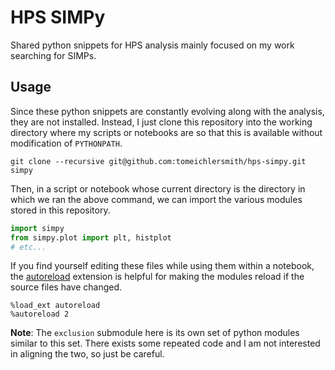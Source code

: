# HPS SIMPy
Shared python snippets for HPS analysis
mainly focused on my work searching for SIMPs.

## Usage
Since these python snippets are constantly evolving along
with the analysis, they are not installed. Instead, I just
clone this repository into the working directory where my
scripts or notebooks are so that this is available without
modification of `PYTHONPATH`.
```
git clone --recursive git@github.com:tomeichlersmith/hps-simpy.git simpy
```
Then, in a script or notebook whose current directory is the directory
in which we ran the above command, we can import the various modules
stored in this repository.
```python
import simpy
from simpy.plot import plt, histplot
# etc...
```
If you find yourself editing these files while using them within a notebook, the 
[autoreload](https://ipython.readthedocs.io/en/stable/config/extensions/autoreload.html)
extension is helpful for making the modules reload if the source files have changed.
```
%load_ext autoreload
%autoreload 2
```
**Note**: The `exclusion` submodule here is its own set of python modules
similar to this set. There exists some repeated code and I am not interested
in aligning the two, so just be careful.